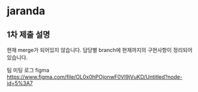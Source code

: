 # jaranda

## 1차 제출 설명

현재 merge가 되어있지 않습니다.
담당별 branch에 현재까지의 구현사항이 정리되어있습니다.

팀 미팅 로그 figma
https://www.figma.com/file/OL0x0hPOjonwF0Vl9jVuKD/Untitled?node-id=5%3A7
